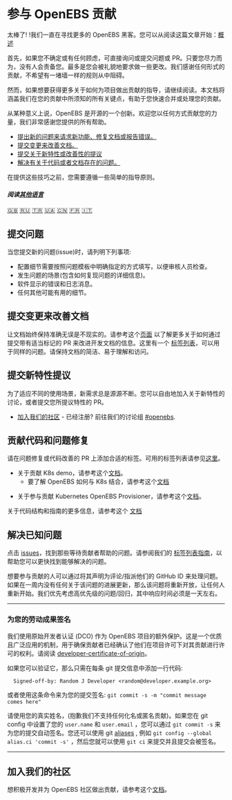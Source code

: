 # 参与 OpenEBS 贡献

太棒了! !我们一直在寻找更多的 OpenEBS 黑客。您可以从阅读这篇文章开始：[概述](./../contribute/design/README.md)

首先，如果您不确定或有任何顾虑，可直接询问或提交问题或 PR。只要您尽力而为，没有人会责备您。最多是您会被礼貌地要求做一些更改。我们感谢任何形式的贡献，不希望有一堵墙一样的规则从中阻碍。

然而，如果想要获得更多关于如何为项目做出贡献的指导，请继续阅读。本文档将涵盖我们在您的贡献中所须知的所有关键点，有助于您快速合并或处理您的贡献。

从某种意义上说，OpenEBS 是开源的一个创新。欢迎您以任何方式贡献您的力量，我们非常感谢您提供的所有帮助。

- [提出新的问题来请求新功能、修复文档或报告错误。](#提交问题)
- [提交变更来改善文档。](#提交变更来改善文档n) 
- [提交关于新特性或改善性的提议](#提交新特性提议)
- [解决有关于代码或者文档存在的问题。](#贡献代码和问题修复)

在提供这些技巧之前，您需要遵循一些简单的指导原则。

#### *阅读[其他语言](/translations)*
[:uk:](/CONTRIBUTING.md)
[🇷🇺](CONTRIBUTING.ru.md)
[🇹🇷](CONTRIBUTING.tr.md)
[🇺🇦](CONTRIBUTING.ua.md)
[🇨🇳](CONTRIBUTING.zh.md)
[🇫🇷](CONTRIBUTING.fr.md)
[🇮🇹](CONTRIBUTING.it.md)

## 提交问题

当您提交新的问题(issue)时，请列明下列事项:
- 配置细节需要按照问题模板中明确指定的方式填写，以便审核人员检查。
- 发生问题的场景(包含如何复现问题的详细信息)。
- 软件显示的错误和日志消息。
- 任何其他可能有用的细节。

## 提交变更来改善文档

让文档始终保持准确无误是不现实的。请参考这个[页面](./../contribute/CONTRIBUTING-TO-DEVELOPER-DOC.md) 以了解更多关于如何通过提交带有适当标记的 PR 来改进开发文档的信息。这里有一个 [标签列表](./../contribute/labels-of-issues.md)，可以用于同样的问题。请保持文档的简洁、易于理解和访问。

## 提交新特性提议

为了适应不同的使用场景，新需求总是源源不断。您可以自由地加入关于新特性的讨论，或者提交您所提议特性的 PR。

- [加入我们的社区](https://kubernetes.slack.com)
      - 已经注册? 前往我们的讨论组 [#openebs](https://kubernetes.slack.com/messages/openebs/).

## 贡献代码和问题修复

请在问题修复或代码改善的 PR 上添加合适的标签。可用的标签列表请参见[这里](./../contribute/labels-of-issues.md)。
    
* 关于贡献 K8s demo，请参考这个[文档](./../contribute/CONTRIBUTING-TO-K8S-DEMO.md)。
    - 要了解 OpenEBS 如何与 K8s 结合，请参考这个[文档](./../k8s/README.md)
- 关于参与贡献 Kubernetes OpenEBS Provisioner，请参考这个[文档](./../contribute/CONTRIBUTING-TO-KUBERNETES-OPENEBS-PROVISIONER.md)。

关于代码结构和指南的更多信息，请参考这个 [文档](./../contribute/design/code-structuring.md) 

## 解决已知问题

点击 [issues](https://github.com/openebs/openebs/issues)，找到那些等待贡献者帮助的问题。请参阅我们的 [标签列表指南](./../contribute/labels-of-issues.md)，以帮助您可以更快找到能够解决的问题。

想要参与贡献的人可以通过将其声明为评论/指派他们的 GitHub ID 来处理问题。如果在一周内没有任何关于该问题的进展更新，那么该问题将重新开放，让任何人重新开始。我们优先考虑高优先级的问题/回归，其中响应时间必须是一天左右。

---

### 为您的劳动成果签名

我们使用原始开发者认证 (DCO) 作为 OpenEBS 项目的额外保护。这是一个优质且广泛应用的机制，用于确保贡献者已经确认了他们在项目许可下对其贡献进行许可的权利。请阅读 [developer-certificate-of-origin](./../contribute/developer-certificate-of-origin)。

如果您可以验证它，那么只需在每条 git 提交信息中添加一行代码:

````
  Signed-off-by: Random J Developer <random@developer.example.org>
````

或者使用这条命令来为您的提交签名: `git commit -s -m "commit message comes here"`

请使用您的真实姓名，(抱歉我们不支持任何化名或匿名贡献)。如果您在 git config 中设置了您的 `user.name` 和 `user.email` ，您可以通过 `git commit -s` 来为您的提交自动签名。您还可以使用 git [aliases](https://git-scm.com/book/en/v2/Git-Basics-Git-Aliases) , 例如 `git config --global alias.ci 'commit -s'` ，然后您就可以使用 `git ci` 来提交并且提交会被签名。

---

## 加入我们的社区

想积极开发并为 OpenEBS 社区做出贡献，请参考这个[文档](./../community/README.md)。

